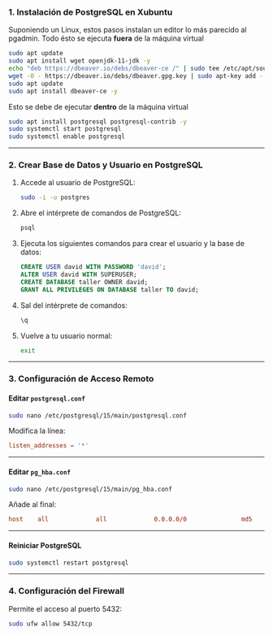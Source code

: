 ### **1. Instalación de PostgreSQL en Xubuntu**

Suponiendo un Linux, estos pasos instalan un editor lo más parecido al pgadmin. Todo ésto se ejecuta **fuera** de la máquina virtual
```sh
sudo apt update
sudo apt install wget openjdk-11-jdk -y
echo "deb https://dbeaver.io/debs/dbeaver-ce /" | sudo tee /etc/apt/sources.list.d/dbeaver.list
wget -O - https://dbeaver.io/debs/dbeaver.gpg.key | sudo apt-key add -
sudo apt update
sudo apt install dbeaver-ce -y
```

Esto se debe de ejecutar **dentro** de la máquina virtual

```sh
sudo apt install postgresql postgresql-contrib -y
sudo systemctl start postgresql
sudo systemctl enable postgresql
```

---

### **2. Crear Base de Datos y Usuario en PostgreSQL**

1. Accede al usuario de PostgreSQL:
    ```sh
    sudo -i -u postgres
    ```

2. Abre el intérprete de comandos de PostgreSQL:
    ```sh
    psql
    ```

3. Ejecuta los siguientes comandos para crear el usuario y la base de datos:

    ```sql
    CREATE USER david WITH PASSWORD 'david';
    ALTER USER david WITH SUPERUSER;
    CREATE DATABASE taller OWNER david;
    GRANT ALL PRIVILEGES ON DATABASE taller TO david;
    ```

4. Sal del intérprete de comandos:
    ```sh
    \q
    ```

5. Vuelve a tu usuario normal:
    ```sh
    exit
    ```

---

### **3. Configuración de Acceso Remoto**

#### Editar `postgresql.conf`

```sh
sudo nano /etc/postgresql/15/main/postgresql.conf
```

Modifica la línea:

```conf
listen_addresses = '*'
```

---

#### Editar `pg_hba.conf`

```sh
sudo nano /etc/postgresql/15/main/pg_hba.conf
```

Añade al final:

```conf
host    all             all             0.0.0.0/0               md5
```

---

#### Reiniciar PostgreSQL

```sh
sudo systemctl restart postgresql
```

---

### **4. Configuración del Firewall**

Permite el acceso al puerto 5432:

```sh
sudo ufw allow 5432/tcp
```